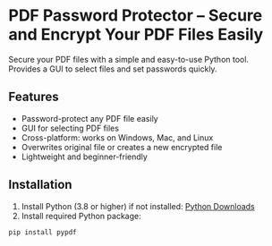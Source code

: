 # PDF Password Protector – Secure and Encrypt Your PDF Files Easily

Secure your PDF files with a simple and easy-to-use Python tool.  
Provides a GUI to select files and set passwords quickly.

## Features
- Password-protect any PDF file easily
- GUI for selecting PDF files
- Cross-platform: works on Windows, Mac, and Linux
- Overwrites original file or creates a new encrypted file
- Lightweight and beginner-friendly

## Installation

1. Install Python (3.8 or higher) if not installed: [Python Downloads](https://www.python.org/downloads/)
2. Install required Python package:
```bash
pip install pypdf

